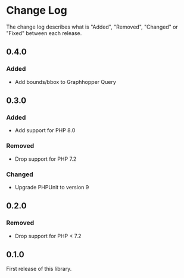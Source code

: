 # Change Log

The change log describes what is "Added", "Removed", "Changed" or "Fixed" between each release.

## 0.4.0

### Added

- Add bounds/bbox to Graphhopper Query

## 0.3.0

### Added

- Add support for PHP 8.0

### Removed

- Drop support for PHP 7.2

### Changed

- Upgrade PHPUnit to version 9

## 0.2.0

### Removed

- Drop support for PHP < 7.2

## 0.1.0

First release of this library.
